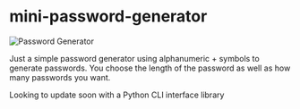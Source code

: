 # mini-password-generator
![Password Generator](https://uc43dd3398df3ef3272ccf5ee07b.previews.dropboxusercontent.com/p/thumb/AApPlsKaQmuboGQVpGAtnb6zJ9skN2IhUj5FnTInytkSAvvxNe3Sc4FS-vTVkCRYgsBFoEjriTUkiZLp2qLpSkC4qvzuTwyzqmfu2EksNcEApAMk9qNwGE-z39eMCC0tgH-13KkPuQTfmDbKM2hLQ9oLFWIdtOyLgxcVLKbkDoLo_NON7i5Q_rdnukGM0eIbjX2gi8aIwNRr19DQJBmfdh6O2CQT6EeRbwqpuIo3GCf3jwFXJl0BqY7ss_0fSo7SA_BtTb7MMLdORaD1TgoVffWFaVM6NllvMsvKDrrtJOEEFxRKfMKJpr3MFGkq_W_c8C1uBvnMESinCaYAO9BTv01h/p.png)

Just a simple password generator using alphanumeric + symbols to generate passwords. You choose the length of the password
as well as how many passwords you want.

Looking to update soon with a Python CLI interface library
